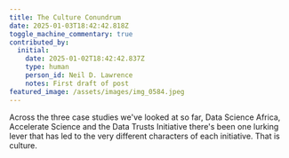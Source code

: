 ```yaml
---
title: The Culture Conundrum
date: 2025-01-03T18:42:42.818Z
toggle_machine_commentary: true
contributed_by:
  initial:
    date: 2025-01-02T18:42:42.837Z
    type: human
    person_id: Neil D. Lawrence
    notes: First draft of post
featured_image: /assets/images/img_0584.jpeg
---
```

Across the three case studies we've looked at so far, Data Science Africa, Accelerate Science and the Data Trusts Initiative there's been one lurking lever that has led to the very different characters of each initiative. That is culture.